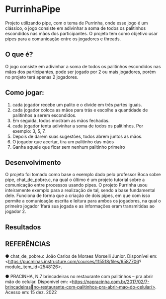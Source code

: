 # PurrinhaPipe

Projeto utilizando pipe, com o tema de Purrinha, onde esse jogo é um clássico, o jogo consiste em adivinhar a soma de todos os palitinhos escondidos nas mãos dos participantes. O projeto tem como objetivo usar pipes para a comunicação entre os jogadores e threads.


## O que é?
O jogo consiste em adivinhar a soma de todos os palitinhos escondidos nas mãos dos participantes, pode ser jogado por 2 ou mais jogadores, porém no projeto terá apenas 2 jogadores. 

## Como jogar:
1) cada jogador recebe um palito e o divide em três partes iguais.
2) cada jogador coloca as mãos para trás e escolhe a quantidade de palitinhos a 
serem escondidos.
3) Em seguida, todos mostram as mãos fechadas.
4) cada jogador tenta adivinhar a soma de todos os palitinhos. Por exemplo: 3, 5, 7.
5) Depois de darem suas sugestões, todos abrem juntos as mãos.
6) O jogador que acertar, tira um palitinho das mãos
7) Ganha aquele que ficar sem nenhum palitinho primeiro

## Desenvolvimento
O projeto foi tomado como base o exemplo dado pelo professor Boca sobre pipe, chat_de_pobre.c, na qual o último é um projeto tutorial sobre a comunicação entre processos usando pipes. O projeto Purrinha usou inteiramente exemplo para a realização de tal, sendo a base fundamental dele.
Funciona de forma que a criação de dois pipes, em que com isso permite a comunicação escrita e leitura para ambos os jogadores, na qual o primeiro jogador 1fará sua jogada e as informações eram transmitidas ao jogador 2.


## Resultados


## REFERÊNCIAS
● chat_de_pobre.c
João Carlos de Moraes Morselli Junior. Disponível em: 
<https://pucminas.instructure.com/courses/115518/files/6587706?
module_item_id=2548126>. 

● PRACINHA, N.7 brincadeiras no restaurante com palitinhos – pra abrir mão 
do celular. Disponível em: <https://napracinha.com.br/2017/02/7-brincadeirasno-restaurante-com-palitinhos-pra-abrir-mao-do-celular/>. Acesso em: 15 dez.
2022
